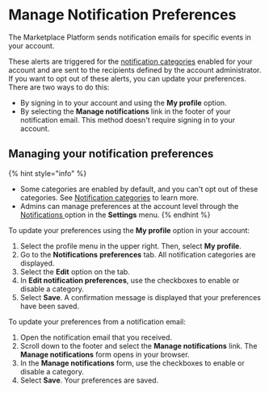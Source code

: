 # Manage Notification Preferences

The Marketplace Platform sends notification emails for specific events in your account.

These alerts are triggered for the [notification categories](../../../modules-and-features/settings/notifications/#notification_types) enabled for your account and are sent to the recipients defined by the account administrator. If you want to opt out of these alerts, you can update your preferences. There are two ways to do this:&#x20;

* By signing in to your account and using the **My profile** option.
* By selecting the **Manage notifications** link in the footer of your notification email. This method doesn't require signing in to your account.

## Managing your notification preferences

{% hint style="info" %}
* Some categories are enabled by default, and you can't opt out of these categories. See [Notification categories](../../../modules-and-features/settings/notifications/#notification_types) to learn more.
* Admins can manage preferences at the account level through the [Notifications ](../../../modules-and-features/settings/notifications/)option in the **Settings** menu.&#x20;
{% endhint %}

To update your preferences using the **My profile** option in your account:

1. Select the profile menu in the upper right. Then, select **My profile**.
2. Go to the **Notifications** **preferences** tab. All notification categories are displayed.
3. Select the **Edit** option on the tab.&#x20;
4. In **Edit notification preferences**, use the checkboxes to enable or disable a category.&#x20;
5. Select **Save**. A confirmation message is displayed that your preferences have been saved.

To update your preferences from a notification email:

1. Open the notification email that you received.
2. Scroll down to the footer and select the **Manage notifications** link. The **Manage notifications** form opens in your browser.
3. In the **Manage notifications** form, use the checkboxes to enable or disable a category.&#x20;
4. Select **Save**. Your preferences are saved.&#x20;

